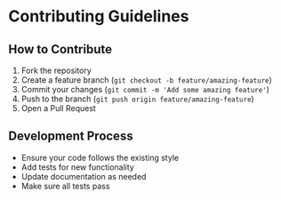 # Contributing Guidelines

## How to Contribute

1. Fork the repository
2. Create a feature branch (`git checkout -b feature/amazing-feature`)
3. Commit your changes (`git commit -m 'Add some amazing feature'`)
4. Push to the branch (`git push origin feature/amazing-feature`)
5. Open a Pull Request

## Development Process

- Ensure your code follows the existing style
- Add tests for new functionality
- Update documentation as needed
- Make sure all tests pass
